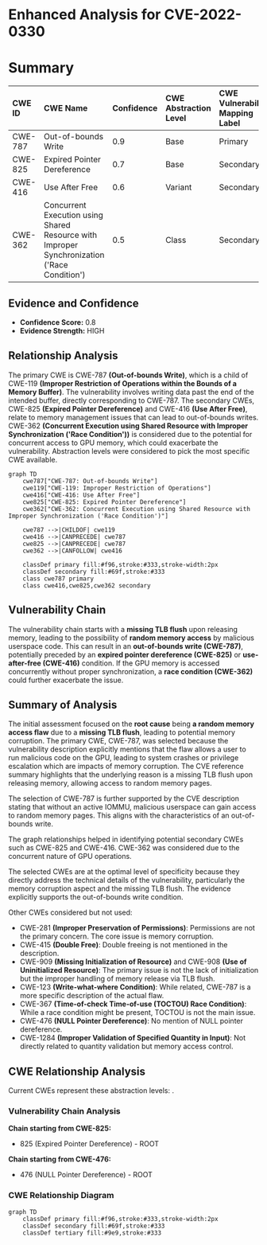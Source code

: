# Enhanced Analysis for CVE-2022-0330

# Summary
| CWE ID  | CWE Name                                                                                                 | Confidence | CWE Abstraction Level | CWE Vulnerability Mapping Label | CWE-Vulnerability Mapping Notes |
| :-------- | :--------------------------------------------------------------------------------------------------------- | :---------- | :---------------------- | :-------------------------------- | :-------------------------------- |
| CWE-787   | Out-of-bounds Write                                                                                        | 0.9         | Base                    | Primary                           | Allowed                         |
| CWE-825   | Expired Pointer Dereference                                                                                | 0.7         | Base                    | Secondary                         | Allowed                         |
| CWE-416   | Use After Free                                                                                             | 0.6         | Variant                 | Secondary                         | Allowed                         |
| CWE-362   | Concurrent Execution using Shared Resource with Improper Synchronization ('Race Condition') | 0.5         | Class                     | Secondary                         | Allowed-with-Review          |

## Evidence and Confidence

*   **Confidence Score:** 0.8
*   **Evidence Strength:** HIGH

## Relationship Analysis
The primary CWE is CWE-787 **(Out-of-bounds Write)**, which is a child of CWE-119 **(Improper Restriction of Operations within the Bounds of a Memory Buffer)**. The vulnerability involves writing data past the end of the intended buffer, directly corresponding to CWE-787. The secondary CWEs, CWE-825 **(Expired Pointer Dereference)** and CWE-416 **(Use After Free)**, relate to memory management issues that can lead to out-of-bounds writes. CWE-362 **(Concurrent Execution using Shared Resource with Improper Synchronization ('Race Condition'))** is considered due to the potential for concurrent access to GPU memory, which could exacerbate the vulnerability. Abstraction levels were considered to pick the most specific CWE available.

```mermaid
graph TD
    cwe787["CWE-787: Out-of-bounds Write"]
    cwe119["CWE-119: Improper Restriction of Operations"]
    cwe416["CWE-416: Use After Free"]
    cwe825["CWE-825: Expired Pointer Dereference"]
    cwe362["CWE-362: Concurrent Execution using Shared Resource with Improper Synchronization ('Race Condition')"]

    cwe787 -->|CHILDOF| cwe119
    cwe416 -->|CANPRECEDE| cwe787
    cwe825 -->|CANPRECEDE| cwe787
    cwe362 -->|CANFOLLOW| cwe416
    
    classDef primary fill:#f96,stroke:#333,stroke-width:2px
    classDef secondary fill:#69f,stroke:#333
    class cwe787 primary
    class cwe416,cwe825,cwe362 secondary
```

## Vulnerability Chain
The vulnerability chain starts with a **missing TLB flush** upon releasing memory, leading to the possibility of **random memory access** by malicious userspace code. This can result in an **out-of-bounds write (CWE-787)**, potentially preceded by an **expired pointer dereference (CWE-825)** or **use-after-free (CWE-416)** condition. If the GPU memory is accessed concurrently without proper synchronization, a **race condition (CWE-362)** could further exacerbate the issue.

## Summary of Analysis
The initial assessment focused on the **root cause** being **a random memory access flaw** due to a **missing TLB flush**, leading to potential memory corruption. The primary CWE, CWE-787, was selected because the vulnerability description explicitly mentions that the flaw allows a user to run malicious code on the GPU, leading to system crashes or privilege escalation which are impacts of memory corruption. The CVE reference summary highlights that the underlying reason is a missing TLB flush upon releasing memory, allowing access to random memory pages.

The selection of CWE-787 is further supported by the CVE description stating that without an active IOMMU, malicious userspace can gain access to random memory pages. This aligns with the characteristics of an out-of-bounds write.

The graph relationships helped in identifying potential secondary CWEs such as CWE-825 and CWE-416. CWE-362 was considered due to the concurrent nature of GPU operations.

The selected CWEs are at the optimal level of specificity because they directly address the technical details of the vulnerability, particularly the memory corruption aspect and the missing TLB flush. The evidence explicitly supports the out-of-bounds write condition.

Other CWEs considered but not used:
*   CWE-281 **(Improper Preservation of Permissions)**: Permissions are not the primary concern. The core issue is memory corruption.
*   CWE-415 **(Double Free)**: Double freeing is not mentioned in the description.
*   CWE-909 **(Missing Initialization of Resource)** and CWE-908 **(Use of Uninitialized Resource)**: The primary issue is not the lack of initialization but the improper handling of memory release via TLB flush.
*   CWE-123 **(Write-what-where Condition)**: While related, CWE-787 is a more specific description of the actual flaw.
*   CWE-367 **(Time-of-check Time-of-use (TOCTOU) Race Condition)**: While a race condition might be present, TOCTOU is not the main issue.
*   CWE-476 **(NULL Pointer Dereference)**: No mention of NULL pointer dereference.
*   CWE-1284 **(Improper Validation of Specified Quantity in Input)**: Not directly related to quantity validation but memory access control.


## CWE Relationship Analysis

Current CWEs represent these abstraction levels: .


### Vulnerability Chain Analysis

**Chain starting from CWE-825:**
- 825 (Expired Pointer Dereference) - ROOT


**Chain starting from CWE-476:**
- 476 (NULL Pointer Dereference) - ROOT



### CWE Relationship Diagram

```mermaid
graph TD
    classDef primary fill:#f96,stroke:#333,stroke-width:2px
    classDef secondary fill:#69f,stroke:#333
    classDef tertiary fill:#9e9,stroke:#333
```